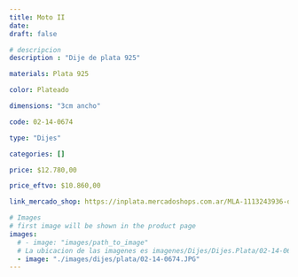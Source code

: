 ```yaml
---
title: Moto II
date: 
draft: false

# descripcion
description : "Dije de plata 925"

materials: Plata 925

color: Plateado

dimensions: "3cm ancho"

code: 02-14-0674

type: "Dijes"

categories: []

price: $12.780,00

price_eftvo: $10.860,00

link_mercado_shop: https://inplata.mercadoshops.com.ar/MLA-1113243936-dije-de-plata-moto-ii-motocicleta-motoquero-_JM

# Images
# first image will be shown in the product page
images:
  # - image: "images/path_to_image"
  # La ubicacion de las imagenes es imagenes/Dijes/Dijes.Plata/02-14-0674-moto-ii
  - image: "./images/dijes/plata/02-14-0674.JPG"
---
```

